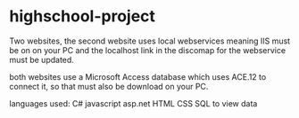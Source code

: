 # highschool-project 
Two websites, the second website uses local webservices meaning IIS must be on on your PC
and the localhost link in the discomap for the webservice must be updated.

both websites use a Microsoft Access database which uses ACE.12 to connect it, so that must
also be download on your PC.


languages used:
C#
javascript
asp.net
HTML
CSS
SQL to view data
